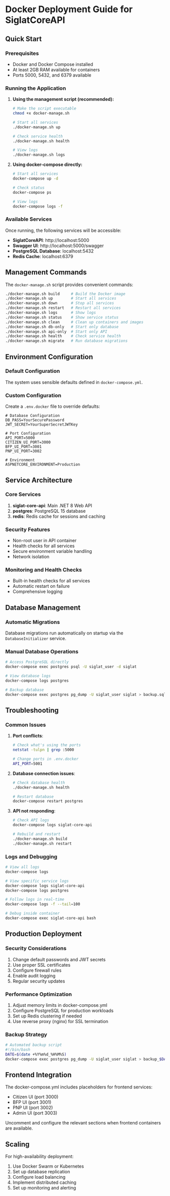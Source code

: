 # Docker Deployment Guide for SiglatCoreAPI

## Quick Start

### Prerequisites
- Docker and Docker Compose installed
- At least 2GB RAM available for containers
- Ports 5000, 5432, and 6379 available

### Running the Application

1. **Using the management script (recommended):**
   ```bash
   # Make the script executable
   chmod +x docker-manage.sh
   
   # Start all services
   ./docker-manage.sh up
   
   # Check service health
   ./docker-manage.sh health
   
   # View logs
   ./docker-manage.sh logs
   ```

2. **Using docker-compose directly:**
   ```bash
   # Start all services
   docker-compose up -d
   
   # Check status
   docker-compose ps
   
   # View logs
   docker-compose logs -f
   ```

### Available Services

Once running, the following services will be accessible:

- **SiglatCoreAPI**: http://localhost:5000
- **Swagger UI**: http://localhost:5000/swagger
- **PostgreSQL Database**: localhost:5432
- **Redis Cache**: localhost:6379

## Management Commands

The `docker-manage.sh` script provides convenient commands:

```bash
./docker-manage.sh build     # Build the Docker image
./docker-manage.sh up        # Start all services
./docker-manage.sh down      # Stop all services
./docker-manage.sh restart   # Restart all services
./docker-manage.sh logs      # Show logs
./docker-manage.sh status    # Show service status
./docker-manage.sh clean     # Clean up containers and images
./docker-manage.sh db-only   # Start only database
./docker-manage.sh api-only  # Start only API
./docker-manage.sh health    # Check service health
./docker-manage.sh migrate   # Run database migrations
```

## Environment Configuration

### Default Configuration
The system uses sensible defaults defined in `docker-compose.yml`.

### Custom Configuration
Create a `.env.docker` file to override defaults:

```env
# Database Configuration
DB_PASS=YourSecurePassword
JWT_SECRET=YourSuperSecretJWTKey

# Port Configuration
API_PORT=5000
CITIZEN_UI_PORT=3000
BFP_UI_PORT=3001
PNP_UI_PORT=3002

# Environment
ASPNETCORE_ENVIRONMENT=Production
```

## Service Architecture

### Core Services
1. **siglat-core-api**: Main .NET 8 Web API
2. **postgres**: PostgreSQL 15 database
3. **redis**: Redis cache for sessions and caching

### Security Features
- Non-root user in API container
- Health checks for all services
- Secure environment variable handling
- Network isolation

### Monitoring and Health Checks
- Built-in health checks for all services
- Automatic restart on failure
- Comprehensive logging

## Database Management

### Automatic Migrations
Database migrations run automatically on startup via the `DatabaseInitializer` service.

### Manual Database Operations
```bash
# Access PostgreSQL directly
docker-compose exec postgres psql -U siglat_user -d siglat

# View database logs
docker-compose logs postgres

# Backup database
docker-compose exec postgres pg_dump -U siglat_user siglat > backup.sql
```

## Troubleshooting

### Common Issues

1. **Port conflicts**:
   ```bash
   # Check what's using the ports
   netstat -tulpn | grep :5000
   
   # Change ports in .env.docker
   API_PORT=5001
   ```

2. **Database connection issues**:
   ```bash
   # Check database health
   ./docker-manage.sh health
   
   # Restart database
   docker-compose restart postgres
   ```

3. **API not responding**:
   ```bash
   # Check API logs
   docker-compose logs siglat-core-api
   
   # Rebuild and restart
   ./docker-manage.sh build
   ./docker-manage.sh restart
   ```

### Logs and Debugging

```bash
# View all logs
docker-compose logs

# View specific service logs
docker-compose logs siglat-core-api
docker-compose logs postgres

# Follow logs in real-time
docker-compose logs -f --tail=100

# Debug inside container
docker-compose exec siglat-core-api bash
```

## Production Deployment

### Security Considerations
1. Change default passwords and JWT secrets
2. Use proper SSL certificates
3. Configure firewall rules
4. Enable audit logging
5. Regular security updates

### Performance Optimization
1. Adjust memory limits in docker-compose.yml
2. Configure PostgreSQL for production workloads
3. Set up Redis clustering if needed
4. Use reverse proxy (nginx) for SSL termination

### Backup Strategy
```bash
# Automated backup script
#!/bin/bash
DATE=$(date +%Y%m%d_%H%M%S)
docker-compose exec postgres pg_dump -U siglat_user siglat > backup_$DATE.sql
```

## Frontend Integration

The docker-compose.yml includes placeholders for frontend services:
- Citizen UI (port 3000)
- BFP UI (port 3001)  
- PNP UI (port 3002)
- Admin UI (port 3003)

Uncomment and configure the relevant sections when frontend containers are available.

## Scaling

For high-availability deployment:
1. Use Docker Swarm or Kubernetes
2. Set up database replication
3. Configure load balancing
4. Implement distributed caching
5. Set up monitoring and alerting